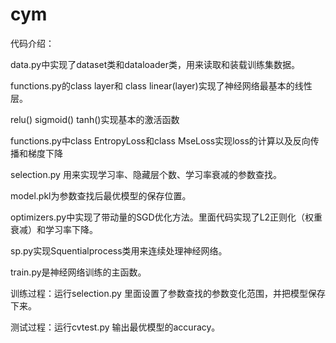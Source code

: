 # cym
代码介绍：

data.py中实现了dataset类和dataloader类，用来读取和装载训练集数据。

functions.py的class layer和 class linear(layer)实现了神经网络最基本的线性层。

relu() sigmoid() tanh()实现基本的激活函数

functions.py中class EntropyLoss和class MseLoss实现loss的计算以及反向传播和梯度下降

selection.py 用来实现学习率、隐藏层个数、学习率衰减的参数查找。

model.pkl为参数查找后最优模型的保存位置。

optimizers.py中实现了带动量的SGD优化方法。里面代码实现了L2正则化（权重衰减）和学习率下降。

sp.py实现Squentialprocess类用来连续处理神经网络。

train.py是神经网络训练的主函数。



训练过程：运行selection.py 里面设置了参数查找的参数变化范围，并把模型保存下来。



测试过程：运行cvtest.py 输出最优模型的accuracy。
